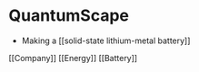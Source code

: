 # QuantumScape

- Making a [[solid-state lithium-metal battery]]

[[Company]] [[Energy]] [[Battery]]

